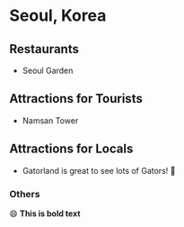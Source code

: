 # Seoul, Korea

## Restaurants
- Seoul Garden

## Attractions for Tourists
- Namsan Tower

## Attractions for Locals
- Gatorland is great to see lots of Gators!
:crocodile:

### Others

:smile:  **This is bold text**
